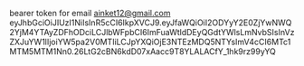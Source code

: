 bearer token for email ainket12@gmail.com
eyJhbGciOiJIUzI1NiIsInR5cCI6IkpXVCJ9.eyJfaWQiOiI2ODYyY2E0ZjYwNWQ2YjM4YTAyZDFhODciLCJlbWFpbCI6ImFuaWtldDEyQGdtYWlsLmNvbSIsInVzZXJuYW1lIjoiYW5pa2V0MTIiLCJpYXQiOjE3NTEzMDQ5NTYsImV4cCI6MTc1MTM5MTM1Nn0.26LtG2cBN6kdD07xAacc9T8YLALACfY_1hk9rz99yYQ